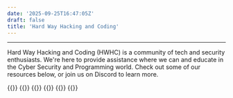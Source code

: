 ```yaml
---
date: '2025-09-25T16:47:05Z'
draft: false
title: 'Hard Way Hacking and Coding'
---
```


---

Hard Way Hacking and Coding (HWHC) is a community of tech and security enthusiasts. We're here to provide assistance where we can and educate in the Cyber Security and Programming world. Check out some of our resources below, or join us on Discord to learn more.

{{<cards>}}
    {{<card link="/roadmap" title="From Power Button to Pwn - Cybersecurity Roadmap" subtitle="Take your first steps on the journey into the world of security" icon="book-open">}}
    {{<card link="/faq" title="Frequently Asked Questions" subtitle="Answers to some of the most frequently asked questions in our Discord server" icon="question-mark-circle">}}
    {{<card link="https://discord.gg/MwVE6KffFK" title="Join Our Discord" subtitle="Come join the Hard Way Hacking and Coding community in our Discord server" icon="discord">}}
    {{<card link="https://github.com/HnC-Sec/roadmap" title="Contribute to This Site" subtitle="This site and all of the information on it are made available under the MIT license. Come help us build it!" icon="github">}}
{{</cards>}}